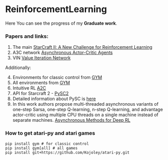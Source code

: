 # ReinforcementLearning

Here You can see the progress of my **Graduate work**.

### Papers and links:
1. The main [StarCraft II: A New Challenge for Reinforcement Learning](https://arxiv.org/pdf/1708.04782.pdf)
2. A3C network [Asynchronous Actor-Critic Agents](https://medium.com/emergent-future/simple-reinforcement-learning-with-tensorflow-part-8-asynchronous-actor-critic-agents-a3c-c88f72a5e9f2)
3. VIN [Value Iteration Network](http://papers.nips.cc/paper/6046-value-iteration-networks.pdf)

Additionally:

4. Environments for classic control from [GYM](https://github.com/openai/gym/wiki/Leaderboard)
5. All environments from [GYM](https://gym.openai.com/envs/#classic_control)
6. Intuitive RL [A2C](https://hackernoon.com/intuitive-rl-intro-to-advantage-actor-critic-a2c-4ff545978752)
7. API for Starcraft 2 - [PySC2](https://github.com/deepmind/pysc2)
8. Detailed information about PySC is [here](https://github.com/deepmind/pysc2/blob/master/docs/environment.md)
9. In this work authors propose multi-threaded asynchronous variants of one-step Sarsa, one-step Q-learning, n-step Q-learning, and
advantage actor-critic using multiple CPU threads on a single machine instead of separate machines.  [Asynchronous Methods for Deep RL](https://arxiv.org/pdf/1602.01783.pdf#page=9)


### How to get atari-py and atari games
```
pip install gym # for classic control
pip install gym[all] # all games
pip install git+https://github.com/Kojoley/atari-py.git
```
